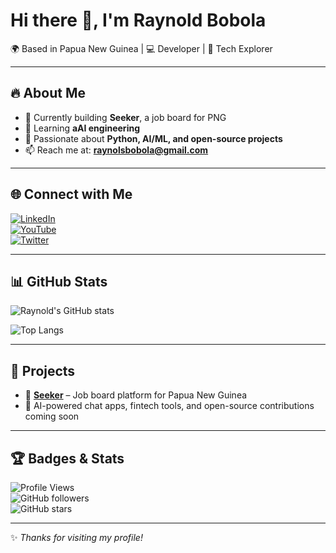 # Hi there 👋, I'm Raynold Bobola  

🌍 Based in Papua New Guinea | 💻 Developer | 🚀 Tech Explorer  

---

## 🔥 About Me
- 💼 Currently building **Seeker**, a job board for PNG  
- 🌱 Learning **aAI engineering**  
- 🎯 Passionate about **Python, AI/ML, and open-source projects**  
- 📫 Reach me at: **raynolsbobola@gmail.com**  

---

## 🌐 Connect with Me
[![LinkedIn](https://img.shields.io/badge/LinkedIn-0077B5?logo=linkedin&logoColor=white)](https://linkedin.com/in/yourprofile)  
[![YouTube](https://img.shields.io/badge/YouTube-FF0000?logo=youtube&logoColor=white)](https://youtube.com/@ViReels)  
[![Twitter](https://img.shields.io/badge/Twitter-1DA1F2?logo=twitter&logoColor=white)](https://twitter.com/yourhandle)  

---

## 📊 GitHub Stats
![Raynold's GitHub stats](https://github-readme-stats.vercel.app/api?username=raynoldbobola&show_icons=true&theme=radical)  

![Top Langs](https://github-readme-stats.vercel.app/api/top-langs/?username=raynoldbobola&layout=compact&theme=radical)  

---

## 🚀 Projects
- 🔎 [**Seeker**](https://github.com/raynoldbobola/seeker) – Job board platform for Papua New Guinea  
- 💬 AI-powered chat apps, fintech tools, and open-source contributions coming soon  

---

## 🏆 Badges & Stats
![Profile Views](https://komarev.com/ghpvc/?username=raynoldbobola&color=blue)  
![GitHub followers](https://img.shields.io/github/followers/raynoldbobola?style=social)  
![GitHub stars](https://img.shields.io/github/stars/raynoldbobola?style=social)  

---
✨ *Thanks for visiting my profile!*  

